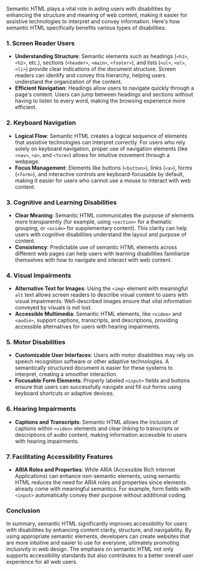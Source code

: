 Semantic HTML plays a vital role in aiding users with disabilities by enhancing the structure and meaning of web content, making it easier for assistive technologies to interpret and convey information. Here's how semantic HTML specifically benefits various types of disabilities:

### 1. **Screen Reader Users**
   - **Understanding Structure**: Semantic elements such as headings (`<h1>`, `<h2>`, etc.), sections (`<header>`, `<main>`, `<footer>`), and lists (`<ul>`, `<ol>`, `<li>`) provide clear indications of the document structure. Screen readers can identify and convey this hierarchy, helping users understand the organization of the content.
   - **Efficient Navigation**: Headings allow users to navigate quickly through a page's content. Users can jump between headings and sections without having to listen to every word, making the browsing experience more efficient.

### 2. **Keyboard Navigation**
   - **Logical Flow**: Semantic HTML creates a logical sequence of elements that assistive technologies can interpret correctly. For users who rely solely on keyboard navigation, proper use of navigation elements (like `<nav>`, `<a>`, and `<form>`) allows for intuitive movement through a webpage.
   - **Focus Management**: Elements like buttons (`<button>`), links (`<a>`), forms (`<form>`), and interactive controls are keyboard-focusable by default, making it easier for users who cannot use a mouse to interact with web content.

### 3. **Cognitive and Learning Disabilities**
   - **Clear Meaning**: Semantic HTML communicates the purpose of elements more transparently (for example, using `<section>` for a thematic grouping, or `<aside>` for supplementary content). This clarity can help users with cognitive disabilities understand the layout and purpose of content.
   - **Consistency**: Predictable use of semantic HTML elements across different web pages can help users with learning disabilities familiarize themselves with how to navigate and interact with web content.

### 4. **Visual Impairments**
   - **Alternative Text for Images**: Using the `<img>` element with meaningful `alt` text allows screen readers to describe visual content to users with visual impairments. Well-described images ensure that vital information conveyed by visuals is not lost.
   - **Accessible Multimedia**: Semantic HTML elements, like `<video>` and `<audio>`, support captions, transcripts, and descriptions, providing accessible alternatives for users with hearing impairments.

### 5. **Motor Disabilities**
   - **Customizable User Interfaces**: Users with motor disabilities may rely on speech recognition software or other adaptive technologies. A semantically structured document is easier for these systems to interpret, creating a smoother interaction.
   - **Focusable Form Elements**: Properly labeled `<input>` fields and buttons ensure that users can successfully navigate and fill out forms using keyboard shortcuts or adaptive devices.

### 6. **Hearing Impairments**
   - **Captions and Transcripts**: Semantic HTML allows the inclusion of captions within `<video>` elements and clear linking to transcripts or descriptions of audio content, making information accessible to users with hearing impairments.

### 7. **Facilitating Accessibility Features**
   - **ARIA Roles and Properties**: While ARIA (Accessible Rich Internet Applications) can enhance non-semantic elements, using semantic HTML reduces the need for ARIA roles and properties since elements already come with meaningful semantics. For example, form fields with `<input>` automatically convey their purpose without additional coding.

### Conclusion
In summary, semantic HTML significantly improves accessibility for users with disabilities by enhancing content clarity, structure, and navigability. By using appropriate semantic elements, developers can create websites that are more intuitive and easier to use for everyone, ultimately promoting inclusivity in web design. The emphasis on semantic HTML not only supports accessibility standards but also contributes to a better overall user experience for all web users.  
<!--stackedit_data:
eyJoaXN0b3J5IjpbMTUyMDAzMzg0N119
-->